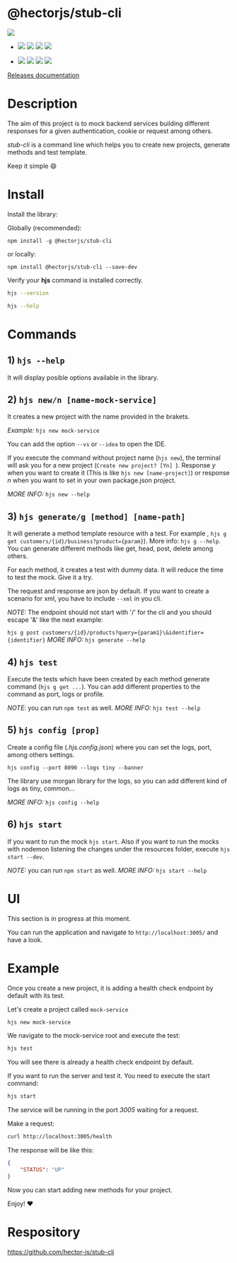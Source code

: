 # @hectorjs/stub-cli

![](https://github.com/hector-js/stub-cli/workflows/%40hectorjs%2Fstub%2Dcli/badge.svg)
 - ![](https://github.com/hector-js/stub-cli/workflows/eslint%2Dconfig%2Dgoogle/badge.svg) ![](https://github.com/hector-js/stub-backend/workflows/Unit%20tests/badge.svg) ![](https://github.com/hector-js/stub-backend/workflows/Coverage/badge.svg) ![](https://github.com/hector-js/stub-backend/workflows/Audit/badge.svg)

 - ![](https://img.shields.io/npm/v/@hectorjs/stub-cli?label=version&logo=npm) ![](https://img.shields.io/npm/dt/@hectorjs/stub-cli?logo=npm&logoColor=blue) ![](https://img.shields.io/snyk/vulnerabilities/npm/@hectorjs/stub-cli?logo=snyk) ![](https://img.shields.io/github/last-commit/hector-js/stub-cli?logo=github)

 [Releases documentation](https://github.com/hector-js/stub-cli/releases)


# Description

The aim of this project is to mock backend services building different responses for a given authentication, cookie or request among others.

_stub-cli_ is a command line which helps you to create new projects, generate methods and test template.

Keep it simple :smile:

# Install

Install the library:

Globally (recommended):
```
npm install -g @hectorjs/stub-cli
```
or locally:

```
npm install @hectorjs/stub-cli --save-dev
```

Verify your **hjs** command is installed correctly.

```sh
hjs --version
```

```sh
hjs --help
```

# Commands

## 1) ```hjs --help```

It will display posible options available in the library.

## 2) ```hjs new/n [name-mock-service]```  

It creates a new project with the name provided in the brakets.

_Example:_ ```hjs new mock-service```

You can add the option ```--vs``` or ```--idea``` to open the IDE.

If you execute the command without project name (```hjs new```), the terminal will ask you for a new project (```Create new project? [Yn] ```). Response _y_ when you want to create it (This is like ```hjs new [name-project]```) or response _n_ when you want to set in your own package.json project.

_MORE INFO:_ ```hjs new --help```

## 3) ```hjs generate/g [method] [name-path]```

It will generate a method template resource with a test. For example , ```hjs g get customers/{id}/business?product={param}```). More info: ```hjs g --help```.
You can generate different methods like get, head, post, delete among others.

For each method, it creates a test with dummy data. It will reduce the time to test the mock. Give it a try. 

The request and response are json by default. If you want to create a scenario for xml, you have to include ```--xml``` in you cli.

_NOTE:_ The endpoint should not start with '/' for the cli and you should escape '&' like the next example:

```hjs g post customers/{id}/products?query={param1}\&identifier={identifier}```
_MORE INFO:_ ```hjs generate --help```

## 4) ```hjs test```

Execute the tests which have been created by each method generate command (```hjs g get ...```). You can add different properties to the command as port, logs or profile.

_NOTE_: you can run ```npm test``` as well.
_MORE INFO:_ ```hjs test --help```

## 5) ```hjs config [prop]```

Create a config file (_.hjs.config.json_) where you can set the logs, port, among others settings. 

```hjs config --port 8090 --logs tiny --banner```

The library use morgan library for the logs, so you can add different kind of logs as tiny, common...

_MORE INFO:_ ```hjs config --help```

## 6) ```hjs start```
If you want to run the mock ```hjs start```. Also if you want to run the mocks with nodemon listening the changes under the resources folder, execute ```hjs start --dev```.

_NOTE:_ you can run ```npm start``` as well.
_MORE INFO:_ ```hjs start --help```

# UI

This section is in progress at this moment.

You can run the application and navigate to ```http://localhost:3005/``` and have a look.

# Example

Once you create a new project, it is adding a health check endpoint by default with its test.

Let's create a project called ```mock-service```

```sh
hjs new mock-service
```

We navigate to the mock-service root and execute the test:

```sh
hjs test
```
You will see there is already a health check endpoint by default.

If you want to run the server and test it. You need to execute the start command:

```sh
hjs start
```

The service will be running in the port *3005* waiting for a request.

Make a request:

```sh
curl http://localhost:3005/health
```

The response will be like this:

```json
{
    "STATUS": "UP"
}
```

Now you can start adding new methods for your project.

Enjoy!
:heart:

# Respository

https://github.com/hector-js/stub-cli
